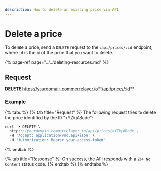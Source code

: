 ```yaml
---
description: How to delete an existing price via API
---
```


# Delete a price

To delete a price, send a `DELETE` request to the `/api/prices/:id` endpoint, where `id` is the id of the price that you want to delete.

{% page-ref page="../../deleting-resources.md" %}

## Request

**DELETE** https://yourdomain.commercelayer.io**/api/prices/:id**

### Example

{% tabs %}
{% tab title="Request" %}
The following request tries to delete the price identified by the ID "xYZkjABcde":

```javascript
curl -X DELETE \
  https://yourdomain.commercelayer.io/api/prices/xYZkjABcde \
  -H 'Accept: application/vnd.api+json' \
  -H 'Authorization: Bearer your-access-token'
```
{% endtab %}

{% tab title="Response" %}
On success, the API responds with a `204 No Content` status code.
{% endtab %}
{% endtabs %}

